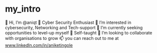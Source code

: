 # my_intro
👋 Hi, I’m @aniqt 
🍁 Cyber Security Enthusiast
👀 I’m interested in cybersecurity, Networking and Tech-support
🌱 I’m currently seeking opportunities to level-up myself
🌱 Self-taught
💞️ I’m looking to collaborate with organisations to grow
📫 you can reach out to me at www.linkedln.com/in/aniketingole
